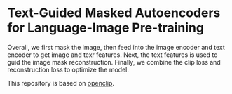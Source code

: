 # Text-Guided Masked Autoencoders for Language-Image Pre-training

Overall, we first mask the image, then feed into the image encoder and text encoder to get image and texr features. Next, the text features is used to guid the image mask reconstruction. Finally, we combine the clip loss and reconstruction loss to optimize the model. 

This repository is based on [openclip](https://github.com/mlfoundations/open_clip).
